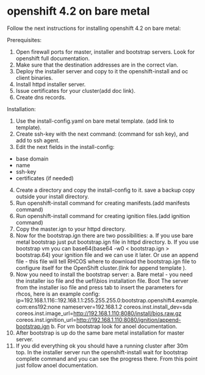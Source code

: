 # openshift 4.2 on bare metal

Follow the next instructions for installing openshift 4.2 on bare metal:

Prerequisites:

1. Open firewall ports for master, installer and bootstrap servers. Look for openshift full documentation.
2. Make sure that the destination addresses are in the correct vlan.
3. Deploy the installer server and copy to it the openshift-install and oc client binaries.
4. Install httpd installer server.
5. Issue certificates for your cluster(add doc link).
6. Create dns records.

Installation:

1. Use the install-config.yaml on bare metal template. (add link to template).
2. Create ssh-key with the next command: (command for ssh key), and add to ssh agent.
3. Edit the next fields in the install-config:
- base domain
- name
- ssh-key
- certificates (if needed)
4. Create a directory and copy the install-config to it. save a backup copy outside your install directory.
5. Run openshift-install command for creating manifests.(add manifests command)
6. Run openshift-install command for creating ignition files.(add ignition command)
7. Copy the master.ign to your httpd directory.
8. Now for the bootstrap.ign there are two possibilities:
  a. If you use bare metal bootstrap just put bootstrap.ign file in httpd directory.
  b. If you use bootstrap vm you can base64(base64 -w0 < bootstrap.ign > bootstrap.64) your ignition file and we can use it later. Or use an append file - this file will tell RHCOS where to download the bootstrap.ign file to configure itself for the OpenShift cluster.(link for append template ).
9. Now you need to install the bootstrap server:
  a. Bare metal - you need the installer iso file and the uefi\bios installation file. Boot The server from the installer iso file and press tab to insert the parameters for rhcos, here is an example config:
  ip=192.168.1.116::192.168.1.1:255.255.255.0:bootstrap.openshift4.example.com:ens192:none
  nameserver=192.168.1.2
  coreos.inst.install_dev=sda
  coreos.inst.image_url=http://192.168.1.110:8080/install/bios.raw.gz
  coreos.inst.ignition_url=http://192.168.1.110:8080/ignition/append-bootstrap.ign
  b. For vm bootstrap look for anoel documentation.
10. After bootstrap is up do the same bare metal installation for master server.
11. If you did everything ok you should have a running cluster after 30m top. In the installer server run the openshift-install wait for bootstrap complete command and you can see the progress there. From this point just follow anoel documentation.
